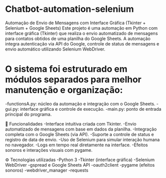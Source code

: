 # Chatbot-automation-selenium
Automação de Envio de Mensagens com Interface Gráfica (Tkinter + Selenium + Google Sheets)
Este projeto é uma automação em Python com interface gráfica (Tkinter) que realiza o envio automatizado de mensagens para contatos obtidos de uma planilha do Google Sheets.
A automação integra autenticação via API do Google, controle de status de mensagens e envio automático utilizando Selenium WebDriver.

# O sistema foi estruturado em módulos separados para melhor manutenção e organização:
-functionsA.py: núcleo da automação e integração com o Google Sheets.
-gui.py: interface gráfica e controle de execução.
-main.py: ponto de entrada principal do programa.

🧩 Funcionalidades
-Interface intuitiva criada com Tkinter.
-Envio automatizado de mensagens com base em dados da planilha.
-Integração completa com o Google Sheets (via API).
-Suporte a controle de status e registro de data de envio.
-Uso de Selenium para simular interação humana no navegador.
-Logs em tempo real diretamente na interface.
-Efeitos sonoros e interações visuais com pygame.

⚙️ Tecnologias utilizadas
-Python 3
-Tkinter (interface gráfica)
-Selenium WebDriver
-gspread e Google Sheets API
-oauth2client
-pygame (efeitos sonoros)
-webdriver_manager
-requests


